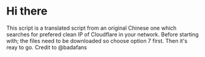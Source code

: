 # Hi there
This script is a translated script from an original Chinese one which searches for prefered clean IP of Cloudflare in your network. Before starting with; the files need to be downloaded so choose option 7 first. Then it's reay to go.
Credit to @badafans
